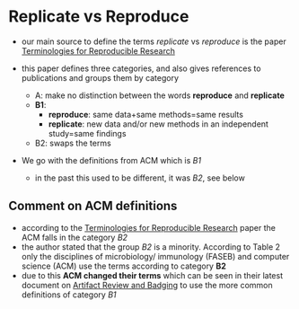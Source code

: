 # Replicate vs Reproduce

- our main source to define the terms *replicate* vs *reproduce* is the paper 
[Terminologies for Reproducible Research](./rep-vs-rec/Terminologies-for-Reproducible-Research.pdf)
- this paper defines three categories, and also gives references to publications and groups them by category
    - A: make no distinction between the words **reproduce** and **replicate**
    - **B1**:
        - **reproduce**: same data+same methods=same results
        - **replicate**: new data and/or new methods in an independent study=same findings
    - B2: swaps the terms
    
- We go with the definitions from ACM which is *B1* 
    - in the past this used to be different, it was *B2*, see below 
    
## Comment on ACM definitions 
- according to the [Terminologies for Reproducible Research](./rep-vs-rec/Terminologies-for-Reproducible-Research.pdf)
paper the ACM falls in the category *B2*
- the author stated that the group *B2* is a minority. According to Table 2 only the disciplines of microbiology/ 
immunology (FASEB) and computer science (ACM) use the terms according to category **B2**
- due to this **ACM changed their terms** which can be seen in their latest document on [Artifact Review and Badging](https://www.acm.org/publications/policies/artifact-review-and-badging-current)
to use the more common definitions of category *B1*


